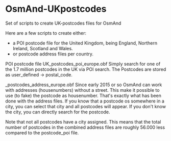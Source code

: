 # OsmAnd-UKpostcodes
Set of scripts to create UK-postcodes files for OsmAnd

Here are a few scripts to create either:
- a POI postcode file for the United Kingdom, being England, Northern Ireland, Scotland and Wales.
- or postcode address files per country.
 
POI postcode file UK_postcodes_poi_europe.obf
Simply search for one of the 1.7 million postcodes in the UK via POI search.
The Postcodes are stored as user_defined -> postal_code.

<Country>_postcodes_address_europe.obf
Since early 2015 or so OsmAnd can work with addresses (housenumbers) without a street. This make it possible to use (to fake) the postcode as housenumber. That's exactly what has been done with the address files.
If you know that a postcode os somewhere in a city, you can select that city and all postcodes will appear. If you don't know the city, you can directly search for the postcode.

Note that not all postcodes have a city assigned. This means that the total number of postcodes in the combined address files are roughly 56.000 less compared to the postcode_poi file.
